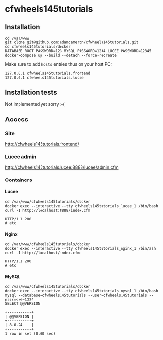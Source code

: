 # cfwheels145tutorials


## Installation

```
cd /var/www
git clone git@github.com:adamcameron/cfwheels145tutorials.git
cd cfwheels145tutorials/docker
DATABASE_ROOT_PASSWORD=123 MYSQL_PASSWORD=1234 LUCEE_PASSWORD=12345 docker-compose up --build --detach --force-recreate
```

Make sure to add `hosts` entries thus on your host PC:

```
127.0.0.1 cfwheels145tutorials.frontend
127.0.0.1 cfwheels145tutorials.lucee
```

## Installation tests

Not implemented yet sorry :-(

## Access

### Site
http://cfwheels145tutorials.frontend/

### Lucee admin
http://cfwheels145tutorials.lucee:8888/lucee/admin.cfm

### Containers

#### Lucee

```
cd /var/www/cfwheels145tutorials/docker
docker exec --interactive --tty cfwheels145tutorials_lucee_1 /bin/bash
curl -I http://localhost:8888/index.cfm
```

```
HTTP/1.1 200
# etc
```

#### Nginx

```
cd /var/www/cfwheels145tutorials/docker
docker exec --interactive --tty cfwheels145tutorials_nginx_1 /bin/ash
curl -I http://localhost/index.cfm
```

```
HTTP/1.1 200
# etc
```

#### MySQL

```
cd /var/www/cfwheels145tutorials/docker
docker exec --interactive --tty cfwheels145tutorials_mysql_1 /bin/bash
mysql --database=cfwheels145tutorials --user=cfwheels145tutorials --password=1234
SELECT @@VERSION; 
```

```
+-----------+
| @@VERSION |
+-----------+
| 8.0.24    |
+-----------+
1 row in set (0.00 sec)
```
